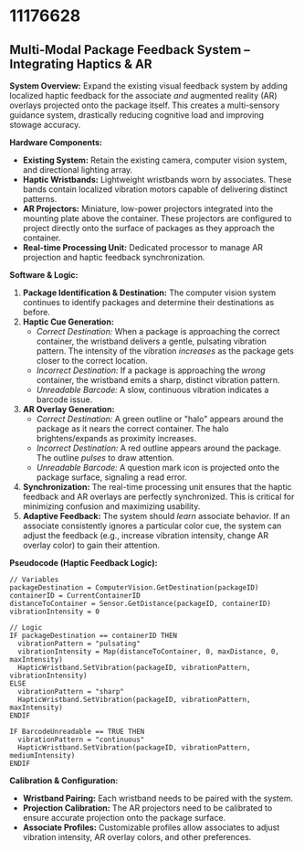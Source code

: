 # 11176628

## Multi-Modal Package Feedback System – Integrating Haptics & AR

**System Overview:** Expand the existing visual feedback system by adding localized haptic feedback for the associate *and* augmented reality (AR) overlays projected onto the package itself. This creates a multi-sensory guidance system, drastically reducing cognitive load and improving stowage accuracy.

**Hardware Components:**

*   **Existing System:** Retain the existing camera, computer vision system, and directional lighting array.
*   **Haptic Wristbands:** Lightweight wristbands worn by associates. These bands contain localized vibration motors capable of delivering distinct patterns.
*   **AR Projectors:** Miniature, low-power projectors integrated into the mounting plate above the container. These projectors are configured to project directly onto the surface of packages as they approach the container.
*   **Real-time Processing Unit:** Dedicated processor to manage AR projection and haptic feedback synchronization.

**Software & Logic:**

1.  **Package Identification & Destination:** The computer vision system continues to identify packages and determine their destinations as before.
2.  **Haptic Cue Generation:**
    *   *Correct Destination:* When a package is approaching the correct container, the wristband delivers a gentle, pulsating vibration pattern. The intensity of the vibration *increases* as the package gets closer to the correct location.
    *   *Incorrect Destination:* If a package is approaching the *wrong* container, the wristband emits a sharp, distinct vibration pattern.
    *   *Unreadable Barcode:* A slow, continuous vibration indicates a barcode issue.
3.  **AR Overlay Generation:**
    *   *Correct Destination:* A green outline or "halo" appears around the package as it nears the correct container. The halo brightens/expands as proximity increases.
    *   *Incorrect Destination:* A red outline appears around the package.  The outline *pulses* to draw attention.
    *   *Unreadable Barcode:* A question mark icon is projected onto the package surface, signaling a read error.
4.  **Synchronization:** The real-time processing unit ensures that the haptic feedback and AR overlays are perfectly synchronized. This is critical for minimizing confusion and maximizing usability.
5.  **Adaptive Feedback:** The system should *learn* associate behavior.  If an associate consistently ignores a particular color cue, the system can adjust the feedback (e.g., increase vibration intensity, change AR overlay color) to gain their attention.

**Pseudocode (Haptic Feedback Logic):**

```
// Variables
packageDestination = ComputerVision.GetDestination(packageID)
containerID = CurrentContainerID
distanceToContainer = Sensor.GetDistance(packageID, containerID)
vibrationIntensity = 0

// Logic
IF packageDestination == containerID THEN
  vibrationPattern = "pulsating"
  vibrationIntensity = Map(distanceToContainer, 0, maxDistance, 0, maxIntensity)
  HapticWristband.SetVibration(packageID, vibrationPattern, vibrationIntensity)
ELSE
  vibrationPattern = "sharp"
  HapticWristband.SetVibration(packageID, vibrationPattern, maxIntensity)
ENDIF

IF BarcodeUnreadable == TRUE THEN
  vibrationPattern = "continuous"
  HapticWristband.SetVibration(packageID, vibrationPattern, mediumIntensity)
ENDIF
```

**Calibration & Configuration:**

*   **Wristband Pairing:** Each wristband needs to be paired with the system.
*   **Projection Calibration:** The AR projectors need to be calibrated to ensure accurate projection onto the package surface.
*   **Associate Profiles:** Customizable profiles allow associates to adjust vibration intensity, AR overlay colors, and other preferences.